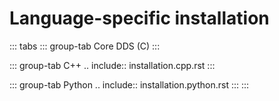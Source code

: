 # Language-specific installation

::: tabs
::: group-tab
Core DDS (C)
:::

::: group-tab
C++ .. include:: installation.cpp.rst
:::

::: group-tab
Python .. include:: installation.python.rst
:::
:::
